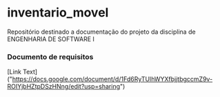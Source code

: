 # inventario_movel
Repositório destinado a documentação do projeto da disciplina de ENGENHARIA DE SOFTWARE I


### Documento de requisitos
[Link Text] ("https://docs.google.com/document/d/1Fd6RyTUlhWYXfbjjtbgccmZ9v-ROIYjbHZtpDSzHNng/edit?usp=sharing")

